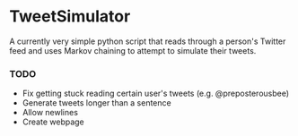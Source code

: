 # TweetSimulator
A currently very simple python script that reads through a person's Twitter feed and uses Markov chaining to attempt to simulate their tweets.

### TODO
* Fix getting stuck reading certain user's tweets (e.g. @preposterousbee)
* Generate tweets longer than a sentence
* Allow newlines
* Create webpage
